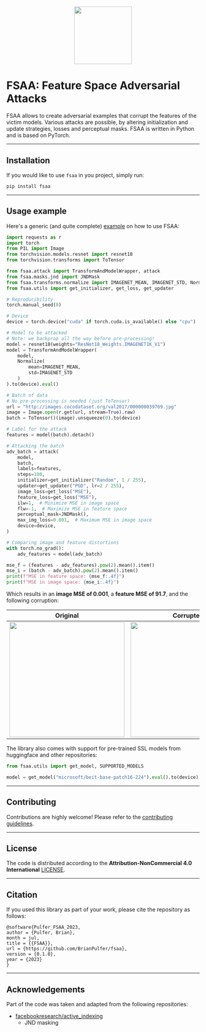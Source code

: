 <h1 align="center">
  <img width="auto" height="150px" src="assets/logo.png" />
</h1>


# FSAA: Feature Space Adversarial Attacks
FSAA allows to create adversarial examples that corrupt the features of the victim models. Various attacks are possible, by altering initialization and update strategies, losses and perceptual masks.
FSAA is written in Python and is based on PyTorch.
___


## Installation
If you would like to use `fsaa` in you project, simply run:
```bash
pip install fsaa
```
___

## Usage example
Here's a generic (and quite complete) [example](fsaa/examples/tutorial.py) on how to use FSAA:

```python
import requests as r
import torch
from PIL import Image
from torchvision.models.resnet import resnet18
from torchvision.transforms import ToTensor

from fsaa.attack import TransformAndModelWrapper, attack
from fsaa.masks.jnd import JNDMask
from fsaa.transforms.normalize import IMAGENET_MEAN, IMAGENET_STD, Normalize
from fsaa.utils import get_initializer, get_loss, get_updater

# Reproducibility
torch.manual_seed(0)

# Device
device = torch.device("cuda" if torch.cuda.is_available() else "cpu")

# Model to be attacked
# Note: we backprop all the way before pre-processing!
model = resnet18(weights="ResNet18_Weights.IMAGENET1K_V1")
model = TransformAndModelWrapper(
    model,
    Normalize(
        mean=IMAGENET_MEAN,
        std=IMAGENET_STD
    )
).to(device).eval()

# Batch of data
# No pre-processing is needed (just ToTensor)
url = "http://images.cocodataset.org/val2017/000000039769.jpg"
image = Image.open(r.get(url, stream=True).raw)
batch = ToTensor()(image).unsqueeze(0).to(device)

# Label for the attack
features = model(batch).detach()

# Attacking the batch
adv_batch = attack(
    model,
    batch,
    labels=features,
    steps=100,
    initializer=get_initializer("Random", 1 / 255),
    updater=get_updater("PGD", lr=2 / 255),
    image_loss=get_loss("MSE"),
    feature_loss=get_loss("MSE"),
    ilw=1,  # Minimize MSE in image space
    flw=-1,  # Maximize MSE in feature space
    perceptual_mask=JNDMask(),
    max_img_loss=0.001,  # Maximum MSE in image space
    device=device,
)

# Comparing image and feature distortions
with torch.no_grad():
    adv_features = model(adv_batch)

mse_f = (features - adv_features).pow(2).mean().item()
mse_i = (batch - adv_batch).pow(2).mean().item()
print(f"MSE in feature space: {mse_f:.4f}")
print(f"MSE in image space: {mse_i:.4f}")
```
Which results in an **image MSE of 0.001**, a **feature MSE of 91.7**, and the following corruption:

<center>

| Original | Corrupted | JND Mask |
| :------: | :-------: | :------: |
| <img src="imgs/orig.png" width="300px" /> | <img src="imgs/adv.png" width="300px" /> | <img src="imgs/mask.png" width="300px" />|

</center>

The library also comes with support for pre-trained SSL models from huggingface and other repositories:
```python
from fsaa.utils import get_model, SUPPORTED_MODELS

model = get_model("microsoft/beit-base-patch16-224").eval().to(device)
```
___

## Contributing
Contributions are highly welcome! Please refer to the [contributing guidelines](./CONTRIBUTING.md).
___
## License
The code is distributed according to the **Attribution-NonCommercial 4.0 International** [LICENSE](./LICENSE).
___

## Citation
If you used this library as part of your work, please cite the repository as follows:

```
@software{Pulfer_FSAA_2023,
author = {Pulfer, Brian},
month = jul,
title = {{FSAA}},
url = {https://github.com/BrianPulfer/fsaa},
version = {0.1.0},
year = {2023}
}
```
___

## Acknowledgements
Part of the code was taken and adapted from the following repositories:
  - [facebookresearch/active_indexing](https://github.com/facebookresearch/active_indexing)
    - JND masking
